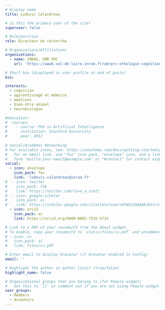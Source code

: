 ```yaml
---
# Display name
title: Ludovic Calandreau

# Is this the primary user of the site?
superuser: false

# Role/position
role: Directeur de recherche

# Organizations/Affiliations
organizations:
  - name: INRAE, UMR PRC
    url: 'https://www6.val-de-loire.inrae.fr/umrprc-ethologie-cognition/'

# Short bio (displayed in user profile at end of posts)
bio: 

interests:
  - cognition
  - apprentissage et mémoire
  - emotions
  - bien-être animal
  - neurobiologie

#education:
#  courses:
#    - course: PhD in Artificial Intelligence
#      institution: Stanford University
#      year: 2012
 
# Social/Academic Networking
# For available icons, see: https://wowchemy.com/docs/getting-started/page-builder/#icons
#   For an email link, use "fas" icon pack, "envelope" icon, and a link in the
#   form "mailto:your-email@example.com" or "#contact" for contact widget.
social:
  - icon: envelope
    icon_pack: fas
    link: 'ludovic.calandreau@inrae.fr'
#  - icon: twitter
#    icon_pack: fab
#    link: https://twitter.com/love_a_scott
#  - icon: google-scholar
#    icon_pack: ai
#    link: https://scholar.google.com/citations?user=0fWSo20AAAAJ&hl=fr
  - icon: orcid
    icon_pack: ai
    link: https://orcid.org/0000-0002-7535-5733

# Link to a PDF of your resume/CV from the About widget.
# To enable, copy your resume/CV to `static/files/cv.pdf` and uncomment the lines below.
# - icon: cv
#   icon_pack: ai
#   link: files/cv.pdf

# Enter email to display Gravatar (if Gravatar enabled in Config)
email: ''

# Highlight the author in author lists? (true/false)
highlight_name: false

# Organizational groups that you belong to (for People widget)
#   Set this to `[]` or comment out if you are not using People widget.
user_groups:
  - Members
  - Animators
---
```



